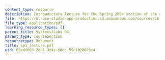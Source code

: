 ```yaml
---
content_type: resource
description: Introuductory lecture for the Spring 2004 section of the course.
file: https://ol-ocw-studio-app-production.s3.amazonaws.com/courses/16-01-unified-engineering-i-ii-iii-iv-fall-2005-spring-2006/60edf6932d813d4c60dc59c1028673c4_sp1_lecture.pdf
file_type: application/pdf
learning_resource_types: []
parent_title: Systems/Labs 04
parent_type: CourseSection
resourcetype: Document
title: sp1_lecture.pdf
uid: 60edf693-2d81-3d4c-60dc-59c1028673c4
---
```

